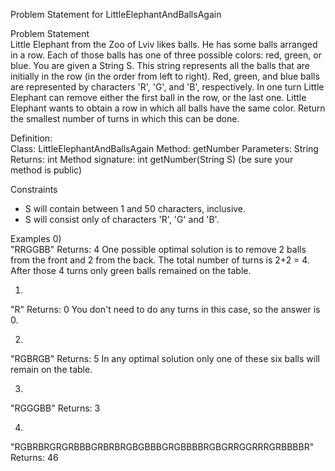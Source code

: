 Problem Statement for LittleElephantAndBallsAgain

Problem Statement	    	
	Little Elephant from the Zoo of Lviv likes balls. He has some balls arranged in a row. Each of those balls has one of three possible colors: red, green, or blue.
	You are given a String S. This string represents all the balls that are initially in the row (in the order from left to right). Red, green, and blue balls are represented by characters 'R', 'G', and 'B', respectively. In one turn Little Elephant can remove either the first ball in the row, or the last one.
	Little Elephant wants to obtain a row in which all balls have the same color. Return the smallest number of turns in which this can be done.

Definition: 	
Class:	LittleElephantAndBallsAgain
Method:	getNumber
Parameters:	String
Returns:	int
Method signature:	int getNumber(String S)
(be sure your method is public)

Constraints
-	S will contain between 1 and 50 characters, inclusive.
-	S will consist only of characters 'R', 'G' and 'B'.
 
Examples
0)	 	
"RRGGBB"
Returns: 4
One possible optimal solution is to remove 2 balls from the front and 2 from the back. The total number of turns is 2+2 = 4. After those 4 turns only green balls remained on the table.

1)		
"R"
Returns: 0
You don't need to do any turns in this case, so the answer is 0.

2)	
"RGBRGB"
Returns: 5
In any optimal solution only one of these six balls will remain on the table.

3)	
"RGGGBB"
Returns: 3

4)	
"RGBRBRGRGRBBBGRBRBRGBGBBBGRGBBBBRGBGRRGGRRRGRBBBBR"
Returns: 46
